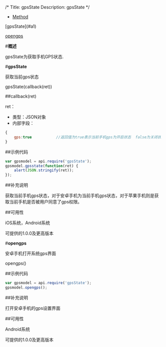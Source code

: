 /*
Title: gpsState
Description: gpsState
*/

<ul id="tab" class="clearfix">
	<li class="active"><a href="#method-content">Method</a></li>
</ul>

<div id="method-content">

<div class="outline">
[gpsState](#a1)

[opengps](#a2)

</div>


#**概述**

gpsState为获取手机GPS状态.


#**gpsState**<div id="a1"></div>

获取当前gps状态

gpsState(callback(ret))

##callback(ret)

ret：

- 类型：JSON对象
- 内部字段：

```js
{
	gps:true           //返回值为true表示当前手机gps为开启状态  false为关闭状态
}
```

##示例代码

```js
var gpsmodel = api.require('gpsState');
gpsmodel.gpsstate(function(ret) {
	alert(JSON.stringify(ret));
});
```

##补充说明

获取当前手机gps状态，对于安卓手机为当前手机gps状态，对于苹果手机则是获取当前手机是否被用户同意了gps权限。

##可用性

iOS系统，Android系统

可提供的1.0.0及更高版本


#**opengps**<div id="a2"></div>

安卓手机打开系统gps界面

opengps()


##示例代码

```js
var gpsmodel = api.require('gpsState');
gpsmodel.opengps();
```

##补充说明

打开安卓手机的gps设置界面

##可用性

Android系统

可提供的1.0.0及更高版本

